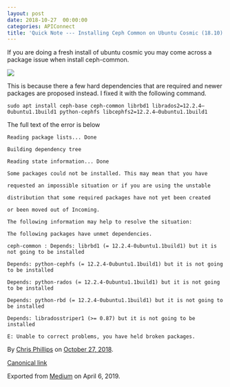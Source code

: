 ```yaml
---
layout: post
date: 2018-10-27  00:00:00
categories: APIConnect
title: 'Quick Note --- Installing Ceph Common on Ubuntu Cosmic (18.10)'
---
```

<!--more-->
If you are doing a fresh install of ubuntu cosmic you may come across a
package issue when install ceph-common.



![](https://cdn-images-1.medium.com/max/2560/1*XQi6sWSiU3HfBJlLXS2pOA.png)



This is because there a few hard dependencies that are required and
newer packages are proposed instead. I fixed it with the following
command.

`sudo apt install ceph-base ceph-common librbd1 librados2=12.2.4–0ubuntu1.1build1 python-cephfs libcephfs2=12.2.4–0ubuntu1.1build1`

The full text of the error is below

```
Reading package lists... Done
```

```
Building dependency tree
```

```
Reading state information... Done
```

```
Some packages could not be installed. This may mean that you have
```

```
requested an impossible situation or if you are using the unstable
```

```
distribution that some required packages have not yet been created
```

```
or been moved out of Incoming.
```

```
The following information may help to resolve the situation:
```

```
The following packages have unmet dependencies.
```

```
ceph-common : Depends: librbd1 (= 12.2.4-0ubuntu1.1build1) but it is not going to be installed
```

```
Depends: python-cephfs (= 12.2.4-0ubuntu1.1build1) but it is not going to be installed
```

```
Depends: python-rados (= 12.2.4-0ubuntu1.1build1) but it is not going to be installed
```

```
Depends: python-rbd (= 12.2.4-0ubuntu1.1build1) but it is not going to be installed
```

```
Depends: libradosstriper1 (>= 0.87) but it is not going to be installed
```

```
E: Unable to correct problems, you have held broken packages.
```





By [Chris Phillips](https://medium.com/@cminion) on
[October 27, 2018](https://medium.com/p/5b6901aa53c4).

[Canonical
link](https://medium.com/@cminion/quick-note-installing-ceph-common-on-ubuntu-cosmic-18-10-5b6901aa53c4)

Exported from [Medium](https://medium.com) on April 6, 2019.
